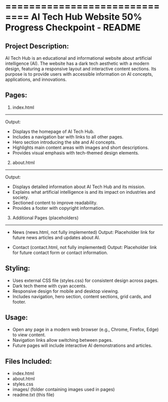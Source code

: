 ==============================
AI Tech Hub Website 50% Progress Checkpoint - README
==============================

Project Description:
-------------------
AI Tech Hub is an educational and informational website about artificial intelligence (AI). 
The website has a dark tech aesthetic with a modern design, featuring a responsive layout 
and interactive content sections. Its purpose is to provide users with accessible 
information on AI concepts, applications, and innovations.

Pages:
------

1. index.html
-------------
Output:
- Displays the homepage of AI Tech Hub.
- Includes a navigation bar with links to all other pages.
- Hero section introducing the site and AI concepts.
- Highlights main content areas with images and short descriptions.
- Provides visual emphasis with tech-themed design elements.

2. about.html
-------------
Output:
- Displays detailed information about AI Tech Hub and its mission.
- Explains what artificial intelligence is and its impact on industries and society.
- Sectioned content to improve readability.
- Provides a footer with copyright information.

3. Additional Pages (placeholders)
----------------------------------
- News (news.html, not fully implemented)
  Output: Placeholder link for future news articles and updates about AI.

- Contact (contact.html, not fully implemented)
  Output: Placeholder link for future contact form or contact information.

Styling:
--------
- Uses external CSS file (styles.css) for consistent design across pages.
- Dark tech theme with cyan accents.
- Responsive design for mobile and desktop viewing.
- Includes navigation, hero section, content sections, grid cards, and footer.

Usage:
------
- Open any page in a modern web browser (e.g., Chrome, Firefox, Edge) to view content.
- Navigation links allow switching between pages.
- Future pages will include interactive AI demonstrations and articles.

Files Included:
---------------
- index.html
- about.html
- styles.css
- images/ (folder containing images used in pages)
- readme.txt (this file)
